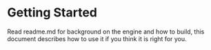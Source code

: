 Getting Started
===============
Read readme.md for background on the engine and how to build, this document describes how to use it if you think it is right for you.

